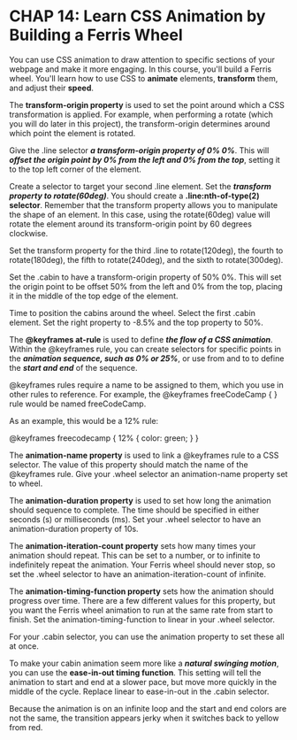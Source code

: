 # CHAP 14: Learn CSS Animation by Building a Ferris Wheel

You can use CSS animation to draw attention to specific sections of your webpage and make it more engaging.
In this course, you'll build a Ferris wheel. You'll learn how to use CSS to **animate** elements, **transform** them, and adjust their **speed**.

The **transform-origin property** is used to set the point around which a CSS transformation is applied. For example, when performing a rotate (which you will do later in this project), the transform-origin determines around which point the element is rotated.

Give the .line selector ***a transform-origin property of 0% 0%***. This will ***offset the origin point by 0% from the left and 0% from the top***, setting it to the top left corner of the element.

Create a selector to target your second .line element. Set the ***transform property to rotate(60deg)***.
You should create a **.line:nth-of-type(2) selector**.
Remember that the transform property allows you to manipulate the shape of an element. In this case, using the rotate(60deg) value will rotate the element around its transform-origin point by 60 degrees clockwise.

Set the transform property for the third .line to rotate(120deg), the fourth to rotate(180deg), the fifth to rotate(240deg), and the sixth to rotate(300deg).

Set the .cabin to have a transform-origin property of 50% 0%. This will set the origin point to be offset 50% from the left and 0% from the top, placing it in the middle of the top edge of the element.

Time to position the cabins around the wheel. Select the first .cabin element. Set the right property to -8.5% and the top property to 50%.

The **@keyframes at-rule** is used to define ***the flow of a CSS animation***. Within the @keyframes rule, you can create selectors for specific points in the ***animation sequence, such as 0% or 25%***, or use from and to to define the ***start and end*** of the sequence.

@keyframes rules require a name to be assigned to them, which you use in other rules to reference. For example, the @keyframes freeCodeCamp { } rule would be named freeCodeCamp. 

As an example, this would be a 12% rule:

@keyframes freecodecamp {
  12% {
    color: green;
  }
}

The **animation-name property** is used to link a @keyframes rule to a CSS selector. The value of this property should match the name of the @keyframes rule. Give your .wheel selector an animation-name property set to wheel.

The **animation-duration property** is used to set how long the animation should sequence to complete. The time should be specified in either seconds (s) or milliseconds (ms). Set your .wheel selector to have an animation-duration property of 10s.

The **animation-iteration-count property** sets how many times your animation should repeat. This can be set to a number, or to infinite to indefinitely repeat the animation. Your Ferris wheel should never stop, so set the .wheel selector to have an animation-iteration-count of infinite.

The **animation-timing-function property** sets how the animation should progress over time. There are a few different values for this property, but you want the Ferris wheel animation to run at the same rate from start to finish. Set the animation-timing-function to linear in your .wheel selector.

For your .cabin selector, you can use the animation property to set these all at once.

To make your cabin animation seem more like a ***natural swinging motion***, you can use the **ease-in-out timing function**. This setting will tell the animation to start and end at a slower pace, but move more quickly in the middle of the cycle.
Replace linear to ease-in-out in the .cabin selector.

Because the animation is on an infinite loop and the start and end colors are not the same, the transition appears jerky when it switches back to yellow from red.

